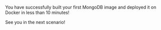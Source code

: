 You have successfully built your first MongoDB image and deployed it on Docker in less than 10 minutes!

See you in the next scenario!
